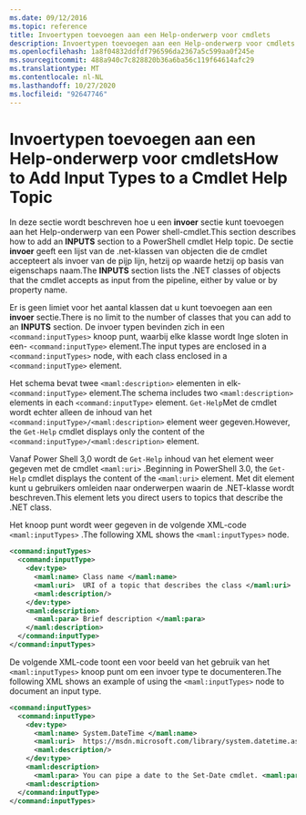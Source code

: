 ```yaml
---
ms.date: 09/12/2016
ms.topic: reference
title: Invoertypen toevoegen aan een Help-onderwerp voor cmdlets
description: Invoertypen toevoegen aan een Help-onderwerp voor cmdlets
ms.openlocfilehash: 1a8f04832ddfdf796596da2367a5c599aa0f245e
ms.sourcegitcommit: 488a940c7c828820b36a6ba56c119f64614afc29
ms.translationtype: MT
ms.contentlocale: nl-NL
ms.lasthandoff: 10/27/2020
ms.locfileid: "92647746"
---
```

# <a name="how-to-add-input-types-to-a-cmdlet-help-topic"></a><span data-ttu-id="2a51f-103">Invoertypen toevoegen aan een Help-onderwerp voor cmdlets</span><span class="sxs-lookup"><span data-stu-id="2a51f-103">How to Add Input Types to a Cmdlet Help Topic</span></span>

<span data-ttu-id="2a51f-104">In deze sectie wordt beschreven hoe u een **invoer** sectie kunt toevoegen aan het Help-onderwerp van een Power shell-cmdlet.</span><span class="sxs-lookup"><span data-stu-id="2a51f-104">This section describes how to add an **INPUTS** section to a PowerShell cmdlet Help topic.</span></span> <span data-ttu-id="2a51f-105">De sectie **invoer** geeft een lijst van de .net-klassen van objecten die de cmdlet accepteert als invoer van de pijp lijn, hetzij op waarde hetzij op basis van eigenschaps naam.</span><span class="sxs-lookup"><span data-stu-id="2a51f-105">The **INPUTS** section lists the .NET classes of objects that the cmdlet accepts as input from the pipeline, either by value or by property name.</span></span>

<span data-ttu-id="2a51f-106">Er is geen limiet voor het aantal klassen dat u kunt toevoegen aan een **invoer** sectie.</span><span class="sxs-lookup"><span data-stu-id="2a51f-106">There is no limit to the number of classes that you can add to an **INPUTS** section.</span></span> <span data-ttu-id="2a51f-107">De invoer typen bevinden zich in een `<command:inputTypes>` knoop punt, waarbij elke klasse wordt Inge sloten in een- `<command:inputType>` element.</span><span class="sxs-lookup"><span data-stu-id="2a51f-107">The input types are enclosed in a `<command:inputTypes>` node, with each class enclosed in a `<command:inputType>` element.</span></span>

<span data-ttu-id="2a51f-108">Het schema bevat twee `<maml:description>` elementen in elk- `<command:inputType>` element.</span><span class="sxs-lookup"><span data-stu-id="2a51f-108">The schema includes two `<maml:description>` elements in each `<command:inputType>` element.</span></span>
<span data-ttu-id="2a51f-109">`Get-Help`Met de cmdlet wordt echter alleen de inhoud van het `<command:inputType>/<maml:description>` element weer gegeven.</span><span class="sxs-lookup"><span data-stu-id="2a51f-109">However, the `Get-Help` cmdlet displays only the content of the `<command:inputType>/<maml:description>` element.</span></span>

<span data-ttu-id="2a51f-110">Vanaf Power Shell 3,0 wordt de `Get-Help` inhoud van het element weer gegeven met de cmdlet `<maml:uri>` .</span><span class="sxs-lookup"><span data-stu-id="2a51f-110">Beginning in PowerShell 3.0, the `Get-Help` cmdlet displays the content of the `<maml:uri>` element.</span></span>
<span data-ttu-id="2a51f-111">Met dit element kunt u gebruikers omleiden naar onderwerpen waarin de .NET-klasse wordt beschreven.</span><span class="sxs-lookup"><span data-stu-id="2a51f-111">This element lets you direct users to topics that describe the .NET class.</span></span>

<span data-ttu-id="2a51f-112">Het knoop punt wordt weer gegeven in de volgende XML-code `<maml:inputTypes>` .</span><span class="sxs-lookup"><span data-stu-id="2a51f-112">The following XML shows the `<maml:inputTypes>` node.</span></span>

```xml
<command:inputTypes>
  <command:inputType>
    <dev:type>
      <maml:name> Class name </maml:name>
      <maml:uri>  URI of a topic that describes the class </maml:uri>
      <maml:description/>
    </dev:type>
    <maml:description>
      <maml:para> Brief description </maml:para>
    </maml:description>
  </command:inputType>
</command:inputTypes>
```

<span data-ttu-id="2a51f-113">De volgende XML-code toont een voor beeld van het gebruik van het `<maml:inputTypes>` knoop punt om een invoer type te documenteren.</span><span class="sxs-lookup"><span data-stu-id="2a51f-113">The following XML shows an example of using the `<maml:inputTypes>` node to document an input type.</span></span>

```xml
<command:inputTypes>
  <command:inputType>
    <dev:type>
      <maml:name> System.DateTime </maml:name>
      <maml:uri>  https://msdn.microsoft.com/library/system.datetime.aspx </maml:uri>
      <maml:description/>
    </dev:type>
    <maml:description>
      <maml:para> You can pipe a date to the Set-Date cmdlet. <maml:para>
    <maml:description>
  </command:inputType>
</command:inputTypes>
```
